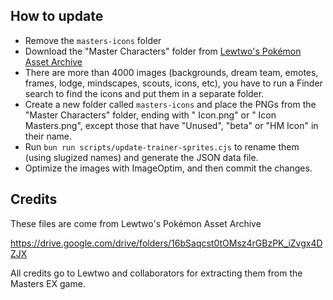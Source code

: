 ## How to update

- Remove the `masters-icons` folder
- Download the "Master Characters" folder from [Lewtwo's Pokémon Asset Archive](https://drive.google.com/drive/folders/11fElcd8kITai4nEGcJCgJIViGiI20X0M)
- There are more than 4000 images (backgrounds, dream team, emotes, frames, lodge, mindscapes, scouts, icons, etc), you have to run a Finder search to find the icons and put them in a separate folder.
- Create a new folder called `masters-icons` and place the PNGs from the "Master Characters" folder,
ending with " Icon.png" or " Icon Masters.png", except those that have "Unused", "beta" or "HM Icon" in their name.
- Run `bun run scripts/update-trainer-sprites.cjs` to rename them (using slugized names) and generate the JSON data file.
- Optimize the images with ImageOptim, and then commit the changes.



## Credits

These files are come from Lewtwo's Pokémon Asset Archive

https://drive.google.com/drive/folders/16bSaqcst0tOMsz4rGBzPK_iZvgx4DZJX

All credits go to Lewtwo and collaborators for extracting them from the Masters EX game.
